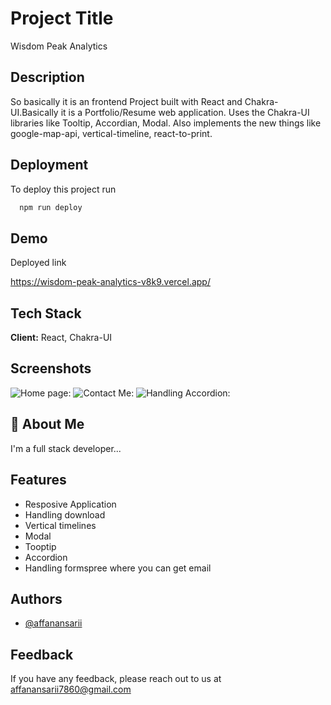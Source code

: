 # Project Title

Wisdom Peak Analytics

## Description

So basically it is an frontend Project built with React and Chakra-UI.Basically it is a Portfolio/Resume web application. Uses the Chakra-UI libraries like Tooltip, Accordian, Modal. Also implements the new things like google-map-api, vertical-timeline, react-to-print.

## Deployment

To deploy this project run

```bash
  npm run deploy
```

## Demo

Deployed link

https://wisdom-peak-analytics-v8k9.vercel.app/

## Tech Stack

**Client:** React, Chakra-UI

## Screenshots

![Home page:](../wisdom-peak-analytics/public/Screenshot%202024-09-09%20143902.png)
![Contact Me:](../wisdom-peak-analytics/public/Screenshot%202024-09-09%20144217.png)
![Handling Accordion:](../wisdom-peak-analytics/public/Screenshot%202024-09-09%20144237.png)

## 🚀 About Me

I'm a full stack developer...

## Features

-   Resposive Application
-   Handling download
-   Vertical timelines
-   Modal
-   Tooptip
-   Accordion
-   Handling formspree where you can get email

## Authors

-   [@affanansarii](https://github.com/affanansarii)

## Feedback

If you have any feedback, please reach out to us at affanansarii7860@gmail.com
